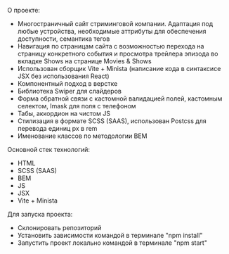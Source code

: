 О проекте:
- Многостраничный сайт стриминговой компании. Адаптация под любые устройства, необходимые аттрибуты для обеспечения доступности, семантика тегов
- Навигация по страницам сайта с возможностью перехода на страницу конкретного события и просмотра трейлера эпизода во вкладке Shows на странице Movies & Shows
- Использован сборщик Vite + Minista (написание кода в синтаксисе JSX без использования React)
- Компонентный подход в верстке
- Библиотека Swiper для слайдеров
- Форма обратной связи с кастомной валидацией полей, кастомным селектом, Imask для поля с телефоном
- Табы, аккордион на чистом JS
- Стилизация в формате SCSS (SAAS), использован Postcss для перевода единиц px в rem
- Именование классов по методологии BEM

Основной стек технологий:
- HTML
- SCSS (SAAS)
- BEM
- JS
- JSX
- Vite + Minista

Для запуска проекта:
- Склонировать репозиторий
- Установить зависимости командой в терминале "npm install"
- Запустить проект локально командой в терминале "npm start"

